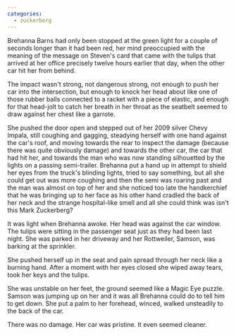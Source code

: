 ```yaml
---
categories:
  - zuckerberg
---
```


Brehanna Barns had only been stopped at the green light for a couple of seconds
longer than it had been red, her mind preoccupied with the meaning of the
message on Steven's card that came with the tulips that arrived at her office
precisely twelve hours earlier that day, when the other car hit her from
behind.

The impact wasn't strong, not dangerous strong, not enough to push her car into
the intersection, but enough to knock her head about like one of those rubber
balls connected to a racket with a piece of elastic, and enough for that
head-jolt to catch her breath in her throat as the seatbelt seemed to draw
against her chest like a garrote.

She pushed the door open and stepped out of her 2009 silver Chevy Impala, still
coughing and gagging, steadying herself with one hand against the car's roof,
and moving towards the rear to inspect the damage (because there was quite
obviously damage) and towards the other car, the car that had hit her, and
towards the man who was now standing silhouetted by the lights on a passing
semi-trailer. Brehanna put a hand up in attempt to shield her eyes from the
truck's blinding lights, tried to say something, but all she could get out was
more coughing and then the semi was roaring past and the man was almost on top
of her and she noticed too late the handkerchief that he was bringing up to her
face as his other hand cradled the back of her neck and the strange
hospital-like smell and all she could think was isn't this Mark Zuckerberg?

It was light when Brehanna awoke. Her head was against the car window. The
tulips were sitting in the passenger seat just as they had been last night. She
was parked in her driveway and her Rottweiler, Samson, was barking at the
sprinkler.

She pushed herself up in the seat and pain spread through her neck like a
burning hand. After a moment with her eyes closed she wiped away tears, took her
keys and the tulips.

She was unstable on her feet, the ground seemed like a Magic Eye puzzle. Samson
was jumping up on her and it was all Brehanna could do to tell him to get down.
She put a palm to her forehead, winced, walked unsteadily to the back of the
car.

There was no damage. Her car was pristine. It even seemed cleaner.
